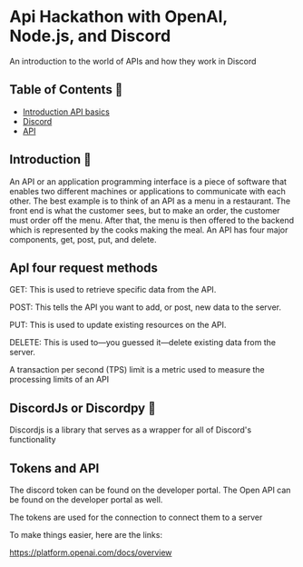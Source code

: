 # Api Hackathon with OpenAI, Node.js, and Discord
An introduction to the world of APIs and how they work in Discord
## Table of Contents 🤖
- [Introduction API basics](#Introduction)
- [Discord](#usage)
- [API](#features)

## Introduction 🫡
An API or an application programming interface is a piece of software that enables two different machines or applications to communicate with each other. The best example is to think of an API as a menu in a restaurant. The front end is what the customer sees, but to make an order, the customer must order off the menu. After that, the menu is then offered to the backend which is represented by the cooks making the meal. An API has four major components, get, post, put, and delete. 
## ApI four request methods 
GET: This is used to retrieve specific data from the API.

POST: This tells the API you want to add, or post, new data to the server. 

PUT: This is used to update existing resources on the API. 

DELETE: This is used to—you guessed it—delete existing data from the server. 


A transaction per second (TPS) limit is a metric used to measure the processing limits of an API

## DiscordJs or Discordpy  🫡
Discordjs is a library that serves as a wrapper for all of Discord's functionality 
## Tokens and API
The discord token can be found on the developer portal. The Open API can be found on the developer portal as well.

The tokens are used for the connection to connect them to a server

To make things easier, here are the links:


https://platform.openai.com/docs/overview
